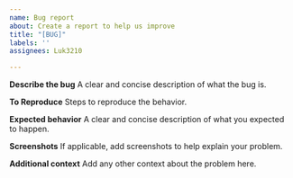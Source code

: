 ```yaml
---
name: Bug report
about: Create a report to help us improve
title: "[BUG]"
labels: ''
assignees: Luk3210

---
```


**Describe the bug**
A clear and concise description of what the bug is.

**To Reproduce**
Steps to reproduce the behavior.

**Expected behavior**
A clear and concise description of what you expected to happen.

**Screenshots**
If applicable, add screenshots to help explain your problem.

**Additional context**
Add any other context about the problem here.
